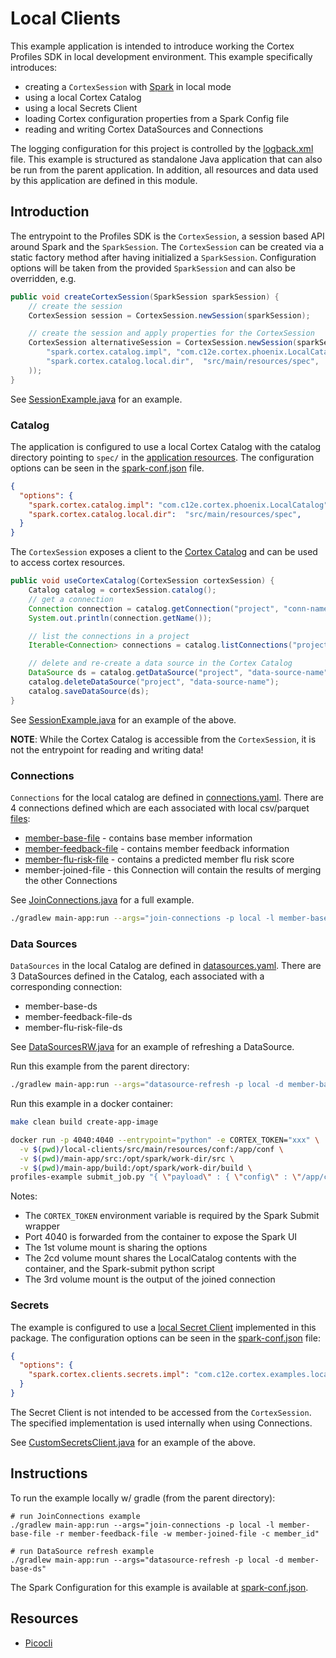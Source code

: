 # Local Clients

This example application is intended to introduce working the Cortex Profiles SDK in local development environment. This
example specifically introduces:
- creating a `CortexSession` with [Spark](https://spark.apache.org/docs/latest/index.html) in local mode
- using a local Cortex Catalog
- using a local Secrets Client
- loading Cortex configuration properties from a Spark Config file
- reading and writing Cortex DataSources and Connections

The logging configuration for this project is controlled by the [logback.xml](./src/main/resources/logback.xml) file.
This example is structured as standalone Java application that can also be run from the parent application. In addition,
all resources and data used by this application are defined in this module.

## Introduction

The entrypoint to the Profiles SDK is the `CortexSession`, a session based API around Spark and the `SparkSession`.
The `CortexSession` can be created via a static factory method after having initialized a `SparkSession`. Configuration
options will be taken from the provided `SparkSession` and can also be overridden, e.g.
```java
public void createCortexSession(SparkSession sparkSession) {
    // create the session
    CortexSession session = CortexSession.newSession(sparkSession);

    // create the session and apply properties for the CortexSession
    CortexSession alternativeSession = CortexSession.newSession(sparkSession, Map.of(
        "spark.cortex.catalog.impl", "com.c12e.cortex.phoenix.LocalCatalog",
        "spark.cortex.catalog.local.dir",  "src/main/resources/spec",
    ));
}
```

See [SessionExample.java](src/main/java/com/c12e/cortex/examples/local/SessionExample.java) for an example.

### Catalog

The application is configured to use a local Cortex Catalog with the catalog directory pointing to `spec/` in
the [application resources](./src/main/resources/spec). The configuration options can be seen in
the [spark-conf.json](./src/main/resources/spark-conf.json) file.

```json
{
  "options": {
    "spark.cortex.catalog.impl": "com.c12e.cortex.phoenix.LocalCatalog",
    "spark.cortex.catalog.local.dir":  "src/main/resources/spec",
  }
}
```

The `CortexSession` exposes a client to the [Cortex Catalog](../docs/catalog.md) and can be used to access cortex resources.
```java
public void useCortexCatalog(CortexSession cortexSession) {
    Catalog catalog = cortexSession.catalog();
    // get a connection
    Connection connection = catalog.getConnection("project", "conn-name");
    System.out.println(connection.getName());

    // list the connections in a project
    Iterable<Connection> connections = catalog.listConnections("project");

    // delete and re-create a data source in the Cortex Catalog
    DataSource ds = catalog.getDataSource("project", "data-source-name");
    catalog.deleteDataSource("project", "data-source-name");
    catalog.saveDataSource(ds);
}
```
See [SessionExample.java](src/main/java/com/c12e/cortex/examples/local/SessionExample.java) for an example of the above.

**NOTE**: While the Cortex Catalog is accessible from the `CortexSession`, it is not the entrypoint for reading and writing data!

### Connections

`Connections` for the local catalog are defined in [connections.yaml](./src/main/resources/spec/connections.yaml). There
are 4 connections defined which are each associated with local csv/parquet [files](./src/main/resources/data):
- [member-base-file](./src/main/resources/data/members_100_v14.csv) - contains base member information
- [member-feedback-file](./src/main/resources/data/feedback_100_v14.csv) - contains member feedback information
- [member-flu-risk-file](./src/main/resources/data/member_flu_risk_100_v14.parquet) - contains a predicted member flu risk score
- member-joined-file - this Connection will contain the results of merging the other Connections

See [JoinConnections.java](./src/main/java/com/c12e/cortex/examples/local/JoinConnections.java) for a full example.
```bash
./gradlew main-app:run --args="join-connections -p local -l member-base-file -r member-feedback-file -w member-joined-file -c member_id"
```

### Data Sources

`DataSources` in the local Catalog are defined in [datasources.yaml](./src/main/resources/spec/datasources.yaml). There
are 3 DataSources defined in the Catalog, each associated with a corresponding connection:
- member-base-ds
- member-feedback-file-ds
- member-flu-risk-file-ds

See [DataSourcesRW.java](./src/main/java/com/c12e/cortex/examples/local/DataSourceRW.java) for an example of refreshing
a DataSource.

Run this example from the parent directory:
```bash
./gradlew main-app:run --args="datasource-refresh -p local -d member-base-ds"
```

Run this example in a docker container:
```bash
make clean build create-app-image

docker run -p 4040:4040 --entrypoint="python" -e CORTEX_TOKEN="xxx" \
  -v $(pwd)/local-clients/src/main/resources/conf:/app/conf \
  -v $(pwd)/main-app/src:/opt/spark/work-dir/src \
  -v $(pwd)/main-app/build:/opt/spark/work-dir/build \
profiles-example submit_job.py "{ \"payload\" : { \"config\" : \"/app/conf/spark-conf.json\" } }"
```

Notes:
* The `CORTEX_TOKEN` environment variable is required by the Spark Submit wrapper
* Port 4040 is forwarded from the container to expose the Spark UI
* The 1st volume mount is sharing the options 
* The 2cd volume mount shares the LocalCatalog contents with the container, and the Spark-submit python script
* The 3rd volume mount is the output of the joined connection

### Secrets

The example is configured to use a [local Secret Client](../docs/secrets.md) implemented in this package. The
configuration options can be seen in the [spark-conf.json](./src/main/resources/spark-conf.json) file:

```json
{
  "options": {
    "spark.cortex.clients.secrets.impl": "com.c12e.cortex.examples.local.CustomSecretsClient"
  }
}
```

The Secret Client is not intended to be accessed from the `CortexSession`. The specified implementation is used
internally when using Connections.

See [CustomSecretsClient.java](src/main/java/com/c12e/cortex/examples/local/CustomSecretsClient.java) for an example of the above.

## Instructions

To run the example locally w/ gradle (from the parent directory): 
```
# run JoinConnections example
./gradlew main-app:run --args="join-connections -p local -l member-base-file -r member-feedback-file -w member-joined-file -c member_id"

# run DataSource refresh example
./gradlew main-app:run --args="datasource-refresh -p local -d member-base-ds"
```

<!-- To run this example in a docker image: -->
The Spark Configuration for this example is available at [spark-conf.json](./src/main/resources/spark-conf.json).

## Resources
* [Picocli](https://picocli.info/)